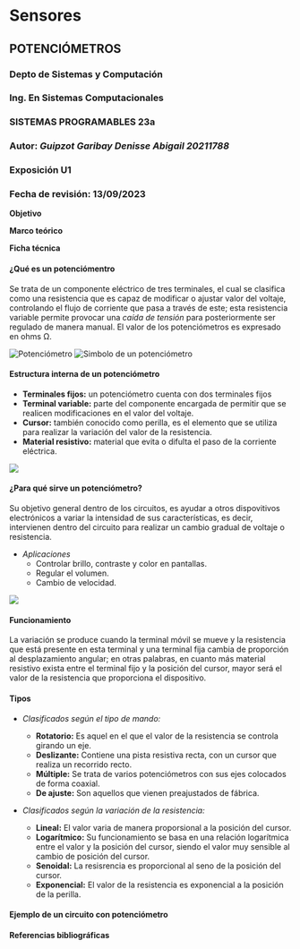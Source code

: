 # Sensores
## POTENCIÓMETROS
### Depto de Sistemas y Computación
### Ing. En Sistemas Computacionales
### SISTEMAS PROGRAMABLES 23a
### **Autor:** *Guipzot Garibay Denisse Abigail 20211788*
### Exposición U1 
### Fecha de revisión: 13/09/2023


**Objetivo**

**Marco teórico**

**Ficha técnica**

#### __¿Qué es un potenciómentro__

Se trata de un componente eléctrico de tres terminales, el cual se clasifica como una resistencia que es capaz de modificar o ajustar valor del voltaje, controlando el flujo de corriente que pasa a través de este; esta resistencia variable permite provocar una _caída de tensión_ para posteriormente ser regulado de manera manual. El valor de los potenciómetros es expresado en ohms Ω.

![Potenciómetro](https://m.media-amazon.com/images/I/71PQRUiCvJL._AC_UF350,350_QL80_.jpg)
![Simbolo de un potenciómetro](https://draco-robotic.com/wp-content/uploads/2021/02/image-13.png)

#### __Estructura interna de un potenciómetro__

* __Terminales fijos:__ un potenciómetro cuenta con dos terminales fijos
* __Terminal variable:__ parte del componente encargada de permitir que se realicen modificaciones en el valor del voltaje.
* __Cursor:__ también conocido como perilla, es el elemento que se utiliza para realizar la variación del valor de la resistencia. 
* __Material resistivo:__ material que evita o difulta el paso de la corriente eléctrica.

![](https://curiosoando.com/wp-content/uploads/2013/09/potenciometro-giratorio.png)

#### __¿Para qué sirve un potenciómetro?__

Su objetivo general dentro de los circuitos, es ayudar a otros dispovitivos electrónicos a variar la intensidad de sus características, es decir, intervienen dentro del circuito para realizar un cambio gradual de voltaje o resistencia.

* _Aplicaciones_
  * Controlar brillo, contraste y color en pantallas.
  * Regular el volumen.
  * Cambio de velocidad.
 
![](https://www.hwlibre.com/wp-content/uploads/2021/02/dj-mesa-mezclas.jpeg)

#### __Funcionamiento__

La variación se produce cuando la terminal móvil se mueve y la resistencia que está presente en esta terminal y una terminal fija cambia de proporción al desplazamiento angular; en otras palabras, en cuanto más material resistivo exista entre el terminal fijo y la posición del cursor, mayor será el valor de la resistencia que proporciona el dispositivo. 

#### __Tipos__

* _Clasificados según el tipo de mando:_
  * __Rotatorio:__ Es aquel en el que el valor de la resistencia se controla girando un eje.
  * __Deslizante:__ Contiene una pista resistiva recta, con un cursor que realiza un recorrido recto.
  * __Múltiple:__ Se trata de varios potenciómetros con sus ejes colocados de forma coaxial.
  * __De ajuste:__ Son aquellos que vienen preajustados de fábrica.
 
 * _Clasificados según la variación de la resistencia:_
   * __Lineal:__ El valor varia de manera proporsional a la posición del cursor.
   * __Logarítmico:__ Su funcionamiento se basa en una relación logarítmica entre el valor y la posición del cursor, siendo el valor muy sensible al cambio de posición del cursor.
   * __Senoidal:__ La resisrencia es proporcional al seno de la posición del cursor.
   * __Exponencial:__ El valor de la resistencia es exponencial a la posición de la perilla.
  
#### __Ejemplo de un circuito con potenciómetro__

#### Referencias bibliográficas
 


